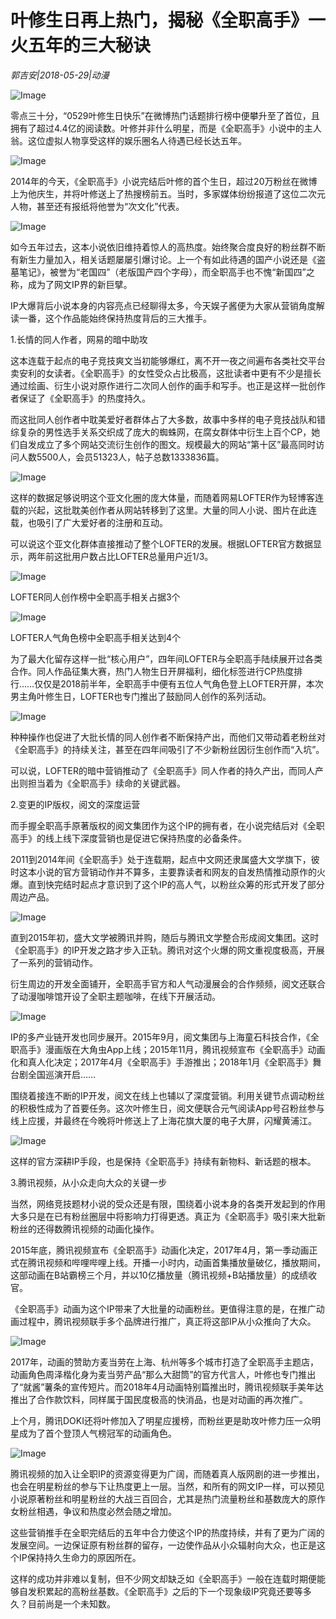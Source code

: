 # 叶修生日再上热门，揭秘《全职高手》一火五年的三大秘诀

*郭吉安|2018-05-29|动漫*

![Image](http://p3.pstatp.com/large/pgc-image/15276403928890db767bb1c)

零点三十分，“0529叶修生日快乐”在微博热门话题排行榜中便攀升至了首位，且拥有了超过4.4亿的阅读数。叶修并非什么明星，而是《全职高手》小说中的主人翁。这位虚拟人物享受这样的娱乐圈名人待遇已经长达五年。

![Image](http://p1.pstatp.com/large/pgc-image/1527640374290d9773c0e39)

2014年的今天，《全职高手》小说完结后叶修的首个生日，超过20万粉丝在微博上为他庆生，并将叶修送上了热搜榜前五。当时，多家媒体纷纷报道了这位二次元人物，甚至还有报纸将他誉为“次文化”代表。

![Image](http://p1.pstatp.com/large/pgc-image/152764037446696cb749dab)

如今五年过去，这本小说依旧维持着惊人的高热度。始终聚合度良好的粉丝群不断有新生力量加入，相关话题屡屡引爆讨论。上一个有如此待遇的国产小说还是《盗墓笔记》，被誉为“老国四”（老版国产四个字母），而全职高手也不愧“新国四”之称，成为了网文IP界的新巨擘。

IP大爆背后小说本身的内容亮点已经聊得太多，今天娱子酱便为大家从营销角度解读一番，这个作品能始终保持热度背后的三大推手。

1.长情的同人作者，网易的暗中助攻

这本连载于起点的电子竞技爽文当初能够爆红，离不开一夜之间遍布各类社交平台卖安利的女读者。《全职高手》的女性受众占比极高，这批读者中更有不少是擅长通过绘画、衍生小说对原作进行二次同人创作的画手和写手。也正是这样一批创作者保证了《全职高手》的热度持久。

而这批同人创作者中耽美爱好者群体占了大多数，故事中多样的电子竞技战队和错综复杂的男性选手关系交织成了庞大的蜘蛛网，在腐女群体中衍生上百个CP，她们自发成立了多个网站交流衍生创作的图文。规模最大的网站“第十区”最高同时访问人数5500人，会员51323人，帖子总数1333836篇。

![Image](http://p9.pstatp.com/large/pgc-image/1527640374314b53cb27257)

这样的数据足够说明这个亚文化圈的庞大体量，而随着网易LOFTER作为轻博客连载的兴起，这批耽美创作者从网站转移到了这里。大量的同人小说、图片在此连载，也吸引了广大爱好者的注册和互动。

可以说这个亚文化群体直接推动了整个LOFTER的发展。根据LOFTER官方数据显示，两年前这批用户数占比LOFTER总量用户近1/3。

![Image](http://p3.pstatp.com/large/pgc-image/1527640374249aa4d205888)

LOFTER同人创作榜中全职高手相关占据3个

![Image](http://p9.pstatp.com/large/pgc-image/152764037422599fb39533a)

LOFTER人气角色榜中全职高手相关达到4个

为了最大化留存这样一批“核心用户”，四年间LOFTER与全职高手陆续展开过各类合作。同人作品征集大赛，热门人物生日开屏福利，细化标签进行CP热度排行……仅仅是2018前半年，全职高手中便有五位人气角色登上LOFTER开屏，本次男主角叶修生日，LOFTER也专门推出了鼓励同人创作的系列活动。

![Image](http://p3.pstatp.com/large/pgc-image/1527640374984b432e586bf)

种种操作也促进了大批长情的同人创作者不断保持产出，而他们又带动着老粉丝对《全职高手》的持续关注，甚至在四年间吸引了不少新粉丝因衍生创作而“入坑”。

可以说，LOFTER的暗中营销推动了《全职高手》同人作者的持久产出，而同人产出则担当着为《全职高手》续命的关键武器。

2.变更的IP版权，阅文的深度运营

而手握全职高手原著版权的阅文集团作为这个IP的拥有者，在小说完结后对《全职高手》的线上线下深度营销也是促进它保持热度的必备条件。

2011到2014年间《全职高手》处于连载期，起点中文网还隶属盛大文学旗下，彼时这本小说的官方营销动作并不算多，主要靠读者和网友的自发热情推动原作的火爆。直到快完结时起点才意识到了这个IP的高人气，以粉丝众筹的形式开发了部分周边产品。

![Image](http://p3.pstatp.com/large/pgc-image/152764037457283076ae048)

直到2015年初，盛大文学被腾讯并购，随后与腾讯文学整合形成阅文集团。这时《全职高手》的IP开发之路才步入正轨。腾讯对这个火爆的网文重视度极高，开展了一系列的营销动作。

衍生周边的开发全面铺开，全职高手官方和人气动漫展会的合作频频，阅文还联合了动漫咖啡馆开设了全职主题咖啡，在线下开展活动。

![Image](http://p1.pstatp.com/large/pgc-image/1527640374765d7d7577eca)

IP的多产业链开发也同步展开。2015年9月，阅文集团与上海童石科技合作，《全职高手》漫画版在大角虫App上线；2015年11月，腾讯视频宣布《全职高手》动画化和真人化决定；2017年4月《全职高手》手游推出；2018年1月《全职高手》舞台剧全国巡演开启……

围绕着接连不断的IP开发，阅文在线上也辅以了深度营销。利用关键节点调动粉丝的积极性成为了首要任务。这次叶修生日，阅文便联合元气阅读App号召粉丝参与线上应援，并最终在今晚将叶修送上了上海花旗大厦的电子大屏，闪耀黄浦江。

![Image](http://p3.pstatp.com/large/pgc-image/152764037477372797707a3)

这样的官方深耕IP手段，也是保持《全职高手》持续有新物料、新话题的根本。

3.腾讯视频，从小众走向大众的关键一步

当然，网络竞技题材小说的受众还是有限，围绕着小说本身的各类开发起到的作用大多只是在已有粉丝圈层中将影响力打得更透。真正为《全职高手》吸引来大批新粉丝的还得数腾讯视频的动画化操作。

2015年底，腾讯视频宣布《全职高手》动画化决定，2017年4月，第一季动画正式在腾讯视频和哔哩哔哩上线。开播一小时内，动画首集播放量破亿，播放期间，这部动画在B站霸榜三个月，并以10亿播放量（腾讯视频+B站播放量）的成绩收官。

《全职高手》动画为这个IP带来了大批量的动画粉丝。更值得注意的是，在推广动画过程中，腾讯视频联手多个品牌进行推广，真正将这部IP从小众推向了大众。

![Image](http://p3.pstatp.com/large/pgc-image/15276403747231ebf46358b)

2017年，动画的赞助方麦当劳在上海、杭州等多个城市打造了全职高手主题店，动画角色周泽楷化身为麦当劳产品“那么大甜筒”的官方代言人，叶修也专门推出了“就酱”薯条的宣传短片。而2018年4月动画特别篇推出时，腾讯视频联手美年达推出了合作款饮料，同样属于国民度极高的快消品，也是对动画的再次推广。

上个月，腾讯DOKI还将叶修加入了明星应援榜，而粉丝更是助攻叶修力压一众明星成为了首个登顶人气榜冠军的动画角色。

![Image](http://p3.pstatp.com/large/pgc-image/1527640374982227ba15808)

腾讯视频的加入让全职IP的资源变得更为广阔，而随着真人版网剧的进一步推出，也会在明星粉丝的参与下让热度更上一层。当然，和所有的网文IP一样，可以预见小说原著粉丝和明星粉丝的大战三百回合，尤其是热门流量粉丝和基数庞大的原作女粉丝相遇，争议和热度必然会随之增加。

这些营销推手在全职完结后的五年中合力使这个IP的热度持续，并有了更为广阔的发展空间。一边保证原有粉丝群的留存，一边使作品从小众辐射向大众，也正是这个IP保持持久生命力的原因所在。

这样的成功并非难以复制，但不少网文却缺乏如《全职高手》一般在连载时期便能够自发积累起的高粉丝基数。《全职高手》之后的下一个现象级IP究竟还要等多久？目前尚是一个未知数。

